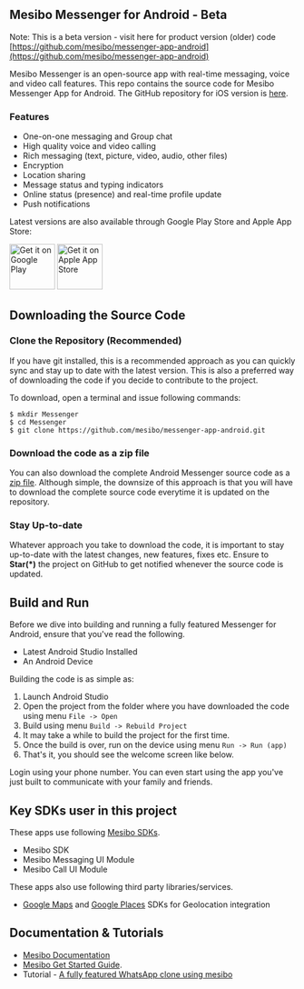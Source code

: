 ## Mesibo Messenger for Android - Beta
Note: This is a beta version - visit here for product version (older) code [https://github.com/mesibo/messenger-app-android](https://github.com/mesibo/messenger-app-android)

Mesibo Messenger is an open-source app with real-time messaging, voice and video call features. This repo contains the source code for Mesibo Messenger App for Android. The GitHub repository for iOS version is [here](https://github.com/mesibo/messenger-app-ios).

### Features
- One-on-one messaging and Group chat
- High quality voice and video calling
- Rich messaging (text, picture, video, audio, other files)
- Encryption 
- Location sharing
- Message status and typing indicators
- Online status (presence) and real-time profile update
- Push notifications

Latest versions are also available through Google Play Store and Apple App Store:

<a href="https://play.google.com/store/apps/details?id=com.mesibo.mesiboapplication"><img
  alt="Get it on Google Play" height="80"
  src="https://play.google.com/intl/en_us/badges/images/generic/en_badge_web_generic.png" /></a> <a href="https://itunes.apple.com/us/app/mesibo-realtime-messaging-voice-video/id1222921751"><img
  alt="Get it on Apple App Store" height="80"
  src="https://mesibo.com/documentation/images/app/apple_app_store.png" /></a>

## Downloading the Source Code

### Clone the Repository (Recommended)
If you have git installed, this is a recommended approach as you can quickly sync and stay up to date with the latest version. This is also a preferred way of downloading the code if you decide to contribute to the project. 

To download, open a terminal and issue following commands:

    $ mkdir Messenger
    $ cd Messenger
    $ git clone https://github.com/mesibo/messenger-app-android.git

### Download the code as a zip file
You can also download the complete Android Messenger source code as a [zip file](https://github.com/mesibo/messenger-app-android/archive/master.zip). Although simple, the downsize of this approach is that you will have to download the complete source code everytime it is updated on the repository. 

### Stay Up-to-date
Whatever approach you take to download the code, it is important to stay up-to-date with the latest changes, new features, fixes etc. Ensure to **Star(*)** the project on GitHub to get notified whenever the source code is updated. 

## Build and Run

Before we dive into building and running a fully featured Messenger for Android, ensure that you've read the following.

 - Latest Android Studio Installed
 - An Android Device

Building the code is as simple as:

 1. Launch Android Studio
 2. Open the project from the folder where you have downloaded the code using menu `File -> Open`
 3. Build using menu `Build -> Rebuild Project`
 4. It may take a while to build the project for the first time. 
 5. Once the build is over, run on the device using menu `Run -> Run (app)`
 6. That's it, you should see the welcome screen like below.

Login using your phone number. You can even start using the app you've just built to communicate with your family and friends.

## Key SDKs user in this project

These apps use following [Mesibo SDKs](https://mesibo.com).

- Mesibo SDK
- Mesibo Messaging UI Module
- Mesibo Call UI Module

These apps also use following third party libraries/services.

- [Google Maps](https://developers.google.com/maps/documentation/) and [Google Places](https://cloud.google.com/maps-platform/places/) SDKs for Geolocation integration 

## Documentation & Tutorials

- [Mesibo Documentation](https://mesibo.com/documentation/) 
- [Mesibo Get Started Guide](https://mesibo.com/documentation/get-started/).
- Tutorial - [A fully featured WhatsApp clone using mesibo](https://mesibo.com/documentation/tutorials/open-source-whatsapp-clone/)

